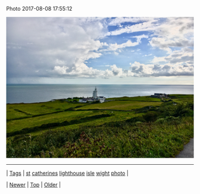 <!--
title: Photo 2017-08-08 17
date: 2020-06-28T15:27:00.170Z
tags: st, catherines, lighthouse, isle, wight, photo
-->


Photo 2017-08-08 17:55:12

![](163952326809-0.jpg)

<!--BOTTOM-POST-NAVIGATION-->
---

| [Tags](tags.md) | [st](tag-st.md) [catherines](tag-catherines.md) [lighthouse](tag-lighthouse.md) [isle](tag-isle.md) [wight](tag-wight.md) [photo](tag-photo.md) |

| [Newer](163822873594.md) | [Top](index.md) | [Older](164287385419.md) |